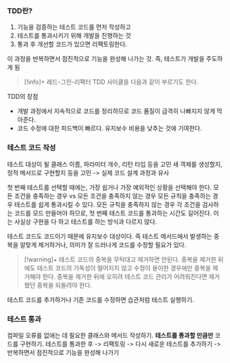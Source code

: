 
### TDD란?
1. 기능을 검증하는 테스트 코드를 먼저 작성하고
2. 테스트를 통과시키기 위해 개발을 진행하는 것
3. 통과 후 개선할 코드가 있으면 리팩토링한다.

이 과정을 반복하면서 점진적으로 기능을 완성해 나가는 것. 즉, 테스트가 개발을 주도하게 됨

> [!info]+ 레드-그린-리팩터
> TDD 사이클을 다음과 같이 부르기도 한다.

TDD의 장점
+ 개발 과정에서 지속적으로 코드를 정리하므로 코드 품질이 급격히 나빠지지 않게 막아준다.
+ 코드 수정에 대한 피드백이 빠르다. 유지보수 비용을 낮추는 것에 기여한다.
### 테스트 코드 작성
테스트 대상이 될 클래스 이름, 파라미터 개수, 리턴 타입 등을 고민
새 객체를 생성할지, 정적 메서드로 구현할지 등을 고민
-> 실제 코드 설계 과정과 유사

첫 번째 테스트를 선택할 때에는, 가장 쉽거나 가장 예외적인 상황을 선택해야 한다.
모든 조건을 충족하는 경우 vs 모든 조건을 충족하지 않는 경우
모든 규칙을 충족하는 경우 테스트를 쉽게 통과시킬 수 있다.
모든 규칙을 충족하지 않는 경우 각 조건을 검사하는 코드를 모드 만들어야 하므로, 첫 번째 테스트 코드를 통과하는 시간도 길어진다. 이는 사실상 구현을 다 하고 테스트를 하는 방식과 다르지 않다.

테스트 코드도 코드이기 때문에 유지보수 대상이다. 즉 테스트 메서드에서 발생하는 중복을 알맞게 제거하거나, 의미가 잘 드러나게 코드를 수정할 필요가 있다.

> [!warning]+ 
> 테스트 코드의 중복을 무턱대고 제거하면 안된다. 중복을 제거한 뒤에도 테스트 코드의 가독성이 떨어지지 않고 수정이 용이한 경우에만 중복을 제거해야 한다. 중복을 제거한 뒤에 오히려 테스트 코드 관리가 어려워진다면 제거했던 중복을 되돌려야 한다.

테스트 코드를 추가하거나 기존 코드를 수정하면 습관처럼 테스트 실행하기.
### 테스트 통과
컴파일 오류를 없애는 데 필요한 클래스와 메서드 작성하기.
**테스트를 통과할 만큼만** 코드를 구현하기.
테스트를 통과한 후 -> 리팩토링 -> 다시 새로운 테스트를 추가하기 -> 반복하면서 점진적으로 기능을 완성해 나가기
